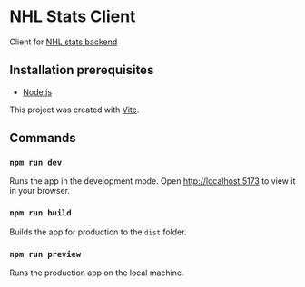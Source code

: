 # NHL Stats Client

Client for [NHL stats backend](https://github.com/JeszC/nhl-stats-backend)

## Installation prerequisites

- [Node.js](https://nodejs.org/)

This project was created with [Vite](https://vite.dev/).

## Commands

### `npm run dev`

Runs the app in the development mode. Open [http://localhost:5173](http://localhost:5173) to view it in your browser.

### `npm run build`

Builds the app for production to the `dist` folder.

### `npm run preview`

Runs the production app on the local machine.
